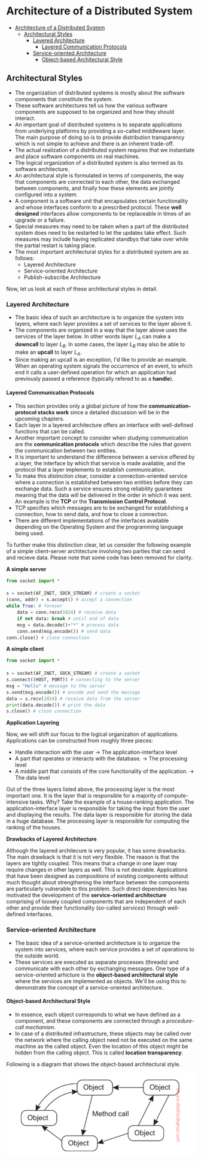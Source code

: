 # Architecture of a Distributed System

- [Architecture of a Distributed System](#architecture-of-a-distributed-system)
  - [Architectural Styles](#architectural-styles)
    - [Layered Architecture](#layered-architecture)
      - [Layered Communication Protocols](#layered-communication-protocols)
    - [Service-oriented Architecture](#service-oriented-architecture)
      - [Object-based Architectural Style](#object-based-architectural-style)

## Architectural Styles

- The organization of distributed systems is mostly about the software components that constitute the system. 
- These software architectures tell us how the various software components are supposed to be organized and how they should interact. 
- An important goal of distributed systems is to separate applications from underlying platforms by providing a so-called middleware layer. The main purpose of doing so is to provide distribution transparency which is not simple to achieve and there is an inherent trade-off. 
- The actual realization of a distributed system requires that we instantiate and place software components on real machines.
- The logical organization of a distributed system is also termed as its software architecture.
- An architectural style is formulated in terms of components, the way that components are connected to each other, the data exchanged between components, and finally how these elements are jointly configured into a system. 
- A component is a software unit that encapsulates certain functionality and whose interfaces conform to a prescribed protocol. These **well designed** interfaces allow components to be replaceable in times of an upgrade or a failure.
- Special measures may need to be taken when a part of the distributed system does need to be restarted to let the updates take effect. Such measures may include having replicated standbys
that take over while the partial restart is taking place.
- The most important architectural styles for a distributed system are as follows:
  - Layered Architecture
  - Service-oriented Architecture
  - Publish-subscribe Architecture

Now, let us look at each of these architectural styles in detail.

### Layered Architecture

- The basic idea of such an architecture is to organize the system into layers, where each layer provides a set of services to the layer above it.
- The components are organized in a way that the layer above uses the services of the layer below. In other words layer $L_{A}$ can make a **downcall** to layer $L_{B}$. In some cases, the layer $L_{B}$ may also be able to make an **upcall** to layer $L_{A}$.
- Since making an upcall is an exception, I'd like to provide an example. When an operating system signals the occurrence of an event, to which end it calls a user-defined operation for which an application had previously passed a reference (typically refered to as a **handle**).
  
#### Layered Communication Protocols

- This section provides only a global picture of how the **communication-protocol stacks work** since a detailed discussion will be in the upcoming chapters. 
- Each layer in a layered architecture offers an interface with well-defined functions that can be called. 
- Another important concept to consider when studying communication are the **communication protocols** which describe the rules that govern the communication between two entities.
- It is important to understand the difference between a service offered by a layer, the interface by which that service is made available, and the protocol that a layer implements
to establish communication. 
- To make this *distinction* clear, consider a connection-oriented service where a connection is established between two entities before they can exchange data. Such a service ensures strong reliability guarantees meaning that the data will be delivered in the order in which it was sent. An example is the **TCP** or the **Transmission Control Protocol**.
- TCP specifies which messages are to be exchanged for establishing a connection, how to send data, and how to close a connection.
- There are different implementations of the interfaces available depending on the Operating System and the programming language being used. 

To further make this distinction clear, let us consider the following example of a simple client-server architecture involving two parties that can send and recieve data. Please note that some code has been removed for clarity.

**A simple server**

```python
from socket import *

s = socket(AF_INET, SOCK_STREAM) # create a socket
(conn, addr) = s.accept() # accept a connection
while True: # forever
    data = conn.recv(1024) # receive data
    if not data: break # until end of data
    msg = data.decode()+"*" # process data
    conn.send(msg.encode()) # send data
conn.close() # close connection
```

**A simple client**

```python
from socket import * 

s = socket(AF_INET, SOCK_STREAM) # create a socket 
s.connect((HOST, PORT)) # connecting to the server
msg = "Hello" # message to the server
s.send(msg.encode()) # encode and send the message
data = s.recv(1024) # receive data from the server
print(data.decode()) # print the data
s.close() # close connection
```

**Application Layering**

Now, we will shift our focus to the logical organization of applications. Applications can be constructed from roughly three pieces:
- Handle interaction with the user $\rightarrow$ The application-interface level
- A part that operates or interacts with the database. $\rightarrow$ The processing level
- A middle part that consists of the core functionality of the application. $\rightarrow$ The data level

Out of the three layers listed above, the processing layer is the most important one. It is the layer that is responsible for a majority of compute-intensive tasks. Why? Take the example of a house-ranking application. The application-interface layer is responsible for taking the input from the user and displaying the results. The data layer is responsible for storing the data in a huge database. The processing layer is responsible for computing the ranking of the houses.

**Drawbacks of Layered Architecture**

Although the layered architecure is very popular, it has some drawbacks. The main drawback is that it is not very flexible. The reason is that the layers are tightly coupled. This means that a change in one layer may require changes in other layers as well. This is not desirable. Applications that have been designed as compositions of existing components without much thought about strengthening the interface between the components are particularly vulnerable to this problem. Such direct dependencies has motivated the development of the **service-oriented architecture** comprising of loosely coupled components that are independent of each other and provide their functionality (so-called *services*) through well-defined interfaces.

### Service-oriented Architecture

- The basic idea of a service-oriented architecture is to organize the system into services, where each service provides a set of operations to the outside world. 
- These services are executed as separate processes (threads) and communicate with each other by exchanging messages. One type of a service-oriented arhicture is the **object-based architectural style** where the services are implemented as objects. We'll be using this to demonstrate the concept of a service-oriented architecture.

#### Object-based Architectural Style

- In essence, each object corresponds to what we have defined as a component, and these components are connected through a *procedure-call mechanism*.
- In case of a distributed infrastructure, these objects may be called over the network where the calling object need not be executed on the same machine as the called object. Even the location of this object might be hidden from the calling object. This is called **location transparency**.

Following is a diagram that shows the object-based architectural style.

![Object-based architectural style](./images/object-based-architectural-style.png)

